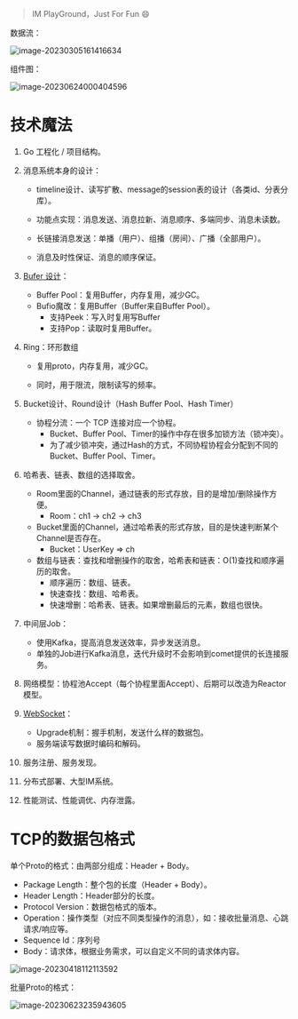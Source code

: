 > IM PlayGround，Just For Fun 😄

数据流：

![image-20230305161416634](https://typroa-jasonzhi.oss-cn-guangzhou.aliyuncs.com/imgs/image-20230305161416634.png)

组件图：

![image-20230624000404596](https://typroa-jasonzhi.oss-cn-guangzhou.aliyuncs.com/imgs/image-20230624000404596.png)

# 技术魔法

1. Go 工程化 / 项目结构。

2. 消息系统本身的设计：

    - timeline设计、读写扩散、message的session表的设计（各类id、分表分库）。
    - 功能点实现：消息发送、消息拉新、消息顺序、多端同步、消息未读数。
    - 长链接消息发送：单播（用户）、组播（房间）、广播（全部用户）。
    
    - 消息及时性保证、消息的顺序保证。
3. [Bufer 设计](pkg/buffer/buffer的设计说明.md)： 
    - Buffer Pool：复用Buffer，内存复用，减少GC。
    - Bufio魔改：复用Buffer（Buffer来自Buffer Pool）。
      - 支持Peek：写入时复用写Buffer
      - 支持Pop：读取时复用Buffer。
4. Ring：环形数组

    - 复用proto，内存复用，减少GC。

    - 同时，用于限流，限制读写的频率。
5. Bucket设计、Round设计（Hash Buffer Pool、Hash Timer）
    - 协程分流：一个 TCP 连接对应一个协程。
        - Bucket、Buffer Pool、Timer的操作中存在很多加锁方法（锁冲突）。
        - 为了减少锁冲突，通过Hash的方式，不同协程协程会分配到不同的Bucket、Buffer Pool、Timer。
6. 哈希表、链表、数组的选择取舍。
    - Room里面的Channel，通过链表的形式存放，目的是增加/删除操作方便。
        - Room：ch1 -> ch2 -> ch3
    - Bucket里面的Channel，通过哈希表的形式存放，目的是快速判断某个Channel是否存在。
        - Bucket：UserKey => ch
    - 数组与链表：查找和增删操作的取舍，哈希表和链表：O(1)查找和顺序遍历的取舍。
        - 顺序遍历：数组、链表。
        - 快速查找：数组、哈希表。
        - 快速增删：哈希表、链表。如果增删最后的元素，数组也很快。
7. 中间层Job：
    - 使用Kafka，提高消息发送效率，异步发送消息。
    - 单独的Job进行Kafka消息，迭代升级时不会影响到comet提供的长连接服务。
8. 网络模型：协程池Accept（每个协程里面Accept）、后期可以改造为Reactor模型。

9. [WebSocket](pkg/websocket/docs/websocket-技术文档.md)： 
    - Upgrade机制：握手机制，发送什么样的数据包。
    - 服务端读写数据时编码和解码。
10. 服务注册、服务发现。
11. 分布式部署、大型IM系统。
13. 性能测试、性能调优、内存泄露。

# TCP的数据包格式

单个Proto的格式：由两部分组成：Header + Body。

- Package Length：整个包的长度（Header + Body）。
- Header Length：Header部分的长度。
- Protocol Version：数据包格式的版本。
- Operation：操作类型（对应不同类型操作的消息），如：接收批量消息、心跳请求/响应等。
- Sequence Id：序列号
- Body：请求体，根据业务需求，可以自定义不同的请求体内容。

![image-20230418112113592](https://typroa-jasonzhi.oss-cn-guangzhou.aliyuncs.com/imgs/image-20230418112113592.png)

批量Proto的格式：

![image-20230623235943605](https://typroa-jasonzhi.oss-cn-guangzhou.aliyuncs.com/imgs/image-20230623235943605.png)